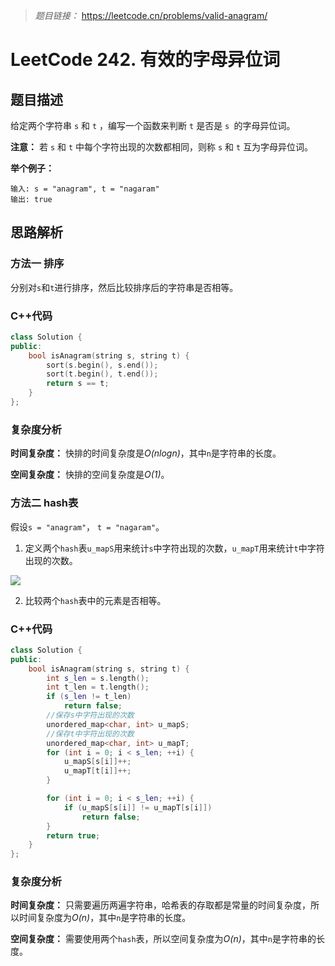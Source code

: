 > *题目链接：* https://leetcode.cn/problems/valid-anagram/

# LeetCode 242. 有效的字母异位词

## 题目描述

给定两个字符串 `s` 和 `t` ，编写一个函数来判断 `t` 是否是 `s `的字母异位词。

**注意：** 若 `s` 和 `t` 中每个字符出现的次数都相同，则称 `s` 和 `t` 互为字母异位词。

**举个例子：**

```
输入: s = "anagram", t = "nagaram"
输出: true
```

## 思路解析

### 方法一 排序

分别对`s`和`t`进行排序，然后比较排序后的字符串是否相等。

### C++代码

```cpp
class Solution {
public:
    bool isAnagram(string s, string t) {
        sort(s.begin(), s.end());
        sort(t.begin(), t.end());
        return s == t;
    }
};

```

### 复杂度分析

**时间复杂度：** 快排的时间复杂度是*O(nlogn)*，其中`n`是字符串的长度。

**空间复杂度：** 快排的空间复杂度是*O(1)*。

### 方法二 hash表

假设`s = "anagram"`， `t = "nagaram"`。

1. 定义两个`hash`表`u_mapS`用来统计`s`中字符出现的次数，`u_mapT`用来统计`t`中字符出现的次数。

![](https://gitee.com/ldtech007/picture/raw/master/pic/lc-0242-01.png)

2. 比较两个`hash`表中的元素是否相等。

### C++代码

```cpp
class Solution {
public:
    bool isAnagram(string s, string t) {
        int s_len = s.length();
        int t_len = t.length();
        if (s_len != t_len)
            return false;
        //保存s中字符出现的次数
        unordered_map<char, int> u_mapS;
        //保存t中字符出现的次数
        unordered_map<char, int> u_mapT;
        for (int i = 0; i < s_len; ++i) {
            u_mapS[s[i]]++;
            u_mapT[t[i]]++;
        }

        for (int i = 0; i < s_len; ++i) {
            if (u_mapS[s[i]] != u_mapT[s[i]])
                return false;
        }
        return true;
    }
};
```

### 复杂度分析

**时间复杂度：** 只需要遍历两遍字符串，哈希表的存取都是常量的时间复杂度，所以时间复杂度为*O(n)*，其中`n`是字符串的长度。

**空间复杂度：** 需要使用两个`hash`表，所以空间复杂度为*O(n)*，其中`n`是字符串的长度。
